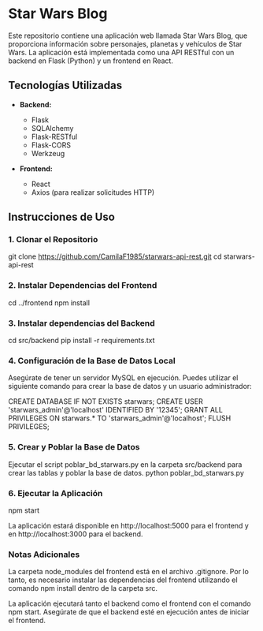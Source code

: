 # Star Wars Blog

Este repositorio contiene una aplicación web llamada Star Wars Blog, que proporciona información sobre personajes, planetas y vehículos de Star Wars. La aplicación está implementada como una API RESTful con un backend en Flask (Python) y un frontend en React.

## Tecnologías Utilizadas

- **Backend:**
  - Flask
  - SQLAlchemy
  - Flask-RESTful
  - Flask-CORS
  - Werkzeug

- **Frontend:**
  - React
  - Axios (para realizar solicitudes HTTP)

## Instrucciones de Uso

### 1. Clonar el Repositorio

git clone https://github.com/CamilaF1985/starwars-api-rest.git
cd starwars-api-rest

### 2. Instalar Dependencias del Frontend

cd ../frontend
npm install


### 3. Instalar dependencias del Backend

cd src/backend
pip install -r requirements.txt

### 4. Configuración de la Base de Datos Local

Asegúrate de tener un servidor MySQL en ejecución. Puedes utilizar el siguiente comando para crear la base de datos y un usuario administrador:

CREATE DATABASE IF NOT EXISTS starwars;
CREATE USER 'starwars_admin'@'localhost' IDENTIFIED BY '12345';
GRANT ALL PRIVILEGES ON starwars.* TO 'starwars_admin'@'localhost';
FLUSH PRIVILEGES;

### 5. Crear y Poblar la Base de Datos

Ejecutar el script poblar_bd_starwars.py en la carpeta src/backend para crear las tablas y poblar la base de datos.
python poblar_bd_starwars.py

### 6. Ejecutar la Aplicación

npm start

La aplicación estará disponible en http://localhost:5000 para el frontend y en http://localhost:3000 para el backend.

### Notas Adicionales

La carpeta node_modules del frontend está en el archivo .gitignore. Por lo tanto, es necesario instalar las dependencias del frontend utilizando el comando npm install dentro de la carpeta src.

La aplicación ejecutará tanto el backend como el frontend con el comando npm start. Asegúrate de que el backend esté en ejecución antes de iniciar el frontend.